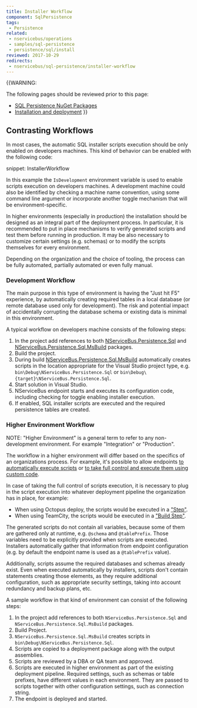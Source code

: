 ```yaml
---
title: Installer Workflow
component: SqlPersistence
tags:
 - Persistence
related:
 - nservicebus/operations
 - samples/sql-persistence
 - persistence/sql/install
reviewed: 2017-10-29
redirects:
 - nservicebus/sql-persistence/installer-workflow
---
```



{{WARNING:

The following pages should be reviewed prior to this page:

 * [SQL Persistence NuGet Packages](/persistence/sql/#nuget-packages)
 * [Installation and deployment](/persistence/sql/install.md)
}}


## Contrasting Workflows

In most cases, the automatic SQL installer scripts execution should be only enabled on developers machines. This kind of behavior can be enabled with the following code:

snippet: InstallerWorkflow

In this example the `IsDevelopment` environment variable is used to enable scripts execution on developers machines. A development machine could also be identified by checking a machine name convention, using some command line argument or incorporate another toggle mechanism that will be environment-specific.

In higher environments (especially in production) the installation should be designed as an integral part of the deployment process. In particular, it is recommended to put in place mechanisms to verify generated scripts and test them before running in production. It may be also necessary to customize certain settings (e.g. schemas) or to modify the scripts themselves for every environment.

Depending on the organization and the choice of tooling, the process can be fully automated, partially automated or even fully manual.


### Development Workflow

The main purpose in this type of environment is having the "Just hit F5" experience, by automatically creating required tables in a local database (or remote database used only for development). The risk and potential impact of accidentally corrupting the database schema or existing data is minimal in this environment.

A typical workflow on developers machine consists of the following steps:

 1. In the project add references to both [NServiceBus.Persistence.Sql](/persistence/sql/#nuget-packages-nservicebus-persistence-sql) and [NServiceBus.Persistence.Sql.MsBuild](/persistence/sql/#nuget-packages-nservicebus-persistence-sql-msbuild) packages.
 1. Build the project.
 1. During build [NServiceBus.Persistence.Sql.MsBuild](/persistence/sql/#nuget-packages-nservicebus-persistence-sql-msbuild) automatically creates scripts in the location appropriate for the Visual Studio project type, e.g. `bin\Debug\NServiceBus.Persistence.Sql` or `bin\Debug\{target}\NServiceBus.Persistence.Sql`.
 1. Start solution in Visual Studio.
 1. NServiceBus endpoint starts and executes its configuration code, including checking for toggle enabling installer execution.
 1. If enabled, SQL installer scripts are executed and the required persistence tables are created.



### Higher Environment Workflow

NOTE: "Higher Environment" is a general term to refer to any non-development environment. For example "Integration" or "Production".

The workflow in a higher environment will differ based on the specifics of an organizations process. For example, it's possible to allow endpoints [to automatically execute scripts](/persistence/sql/install.md#script-execution-runs-by-default-at-endpoint-startup) or [to take full control and execute them using custom code](/persistence/sql/install.md#optionally-take-control-of-script-execution).

In case of taking the full control of scripts execution, it is necessary to plug in the script execution into whatever deployment pipeline the organization has in place, for example:

 * When using Octopus deploy, the scripts would be executed in a ["Step"]( https://octopus.com/docs/deploying-applications/adding-steps).
 * When using TeamCity, the scripts would be executed in a ["Build Step"]( https://confluence.jetbrains.com/display/TCD8/Configuring+Build+Steps).

The generated scripts do not contain all variables, because some of them are gathered only at runtime, e.g. `@schema` and `@tablePrefix`. Those variables need to be explicitly provided when scripts are executed. Installers automatically gather that information from endpoint configuration (e.g. by default the endpoint name is used as a `@tablePrefix` value).

Additionally, scripts assume the required databases and schemas already exist. Even when executed automatically by installers, scripts don't contain statements creating those elements, as they require additional configuration, such as appropriate security settings, taking into account redundancy and backup plans, etc. 

A sample workflow in that kind of environment can consist of the following steps:

 1. In the project add references to both `NServiceBus.Persistence.Sql` and `NServiceBus.Persistence.Sql.MsBuild` packages.
 1. Build Project.
 1. `NServiceBus.Persistence.Sql.MsBuild` creates scripts in `bin\Debug\NServiceBus.Persistence.Sql`.
 1. Scripts are copied to a deployment package along with the output assemblies.
 1. Scripts are reviewed by a DBA or QA team and approved.
 1. Scripts are executed in higher environment as part of the existing deployment pipeline. Required settings, such as schemas or table prefixes, have different values in each environment. They are passed to scripts together with other configuration settings, such as connection string.
 1. The endpoint is deployed and started.
